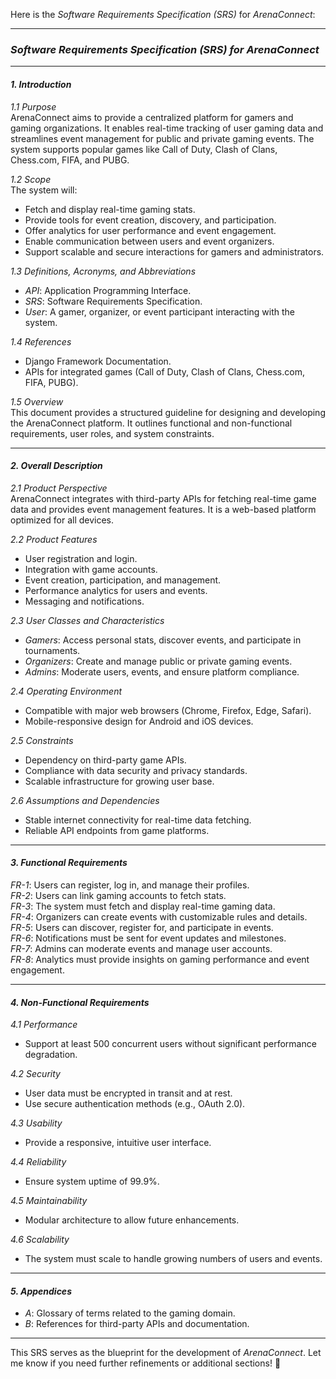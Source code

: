 Here is the *Software Requirements Specification (SRS)* for *ArenaConnect*:  

---

### *Software Requirements Specification (SRS) for ArenaConnect*  

---

#### *1. Introduction*  

*1.1 Purpose*  
ArenaConnect aims to provide a centralized platform for gamers and gaming organizations. It enables real-time tracking of user gaming data and streamlines event management for public and private gaming events. The system supports popular games like Call of Duty, Clash of Clans, Chess.com, FIFA, and PUBG.  

*1.2 Scope*  
The system will:  
- Fetch and display real-time gaming stats.  
- Provide tools for event creation, discovery, and participation.  
- Offer analytics for user performance and event engagement.  
- Enable communication between users and event organizers.  
- Support scalable and secure interactions for gamers and administrators.  

*1.3 Definitions, Acronyms, and Abbreviations*  
- *API*: Application Programming Interface.  
- *SRS*: Software Requirements Specification.  
- *User*: A gamer, organizer, or event participant interacting with the system.  

*1.4 References*  
- Django Framework Documentation.  
- APIs for integrated games (Call of Duty, Clash of Clans, Chess.com, FIFA, PUBG).  

*1.5 Overview*  
This document provides a structured guideline for designing and developing the ArenaConnect platform. It outlines functional and non-functional requirements, user roles, and system constraints.  

---

#### *2. Overall Description*  

*2.1 Product Perspective*  
ArenaConnect integrates with third-party APIs for fetching real-time game data and provides event management features. It is a web-based platform optimized for all devices.  

*2.2 Product Features*  
- User registration and login.  
- Integration with game accounts.  
- Event creation, participation, and management.  
- Performance analytics for users and events.  
- Messaging and notifications.  

*2.3 User Classes and Characteristics*  
- *Gamers*: Access personal stats, discover events, and participate in tournaments.  
- *Organizers*: Create and manage public or private gaming events.  
- *Admins*: Moderate users, events, and ensure platform compliance.  

*2.4 Operating Environment*  
- Compatible with major web browsers (Chrome, Firefox, Edge, Safari).  
- Mobile-responsive design for Android and iOS devices.  

*2.5 Constraints*  
- Dependency on third-party game APIs.  
- Compliance with data security and privacy standards.  
- Scalable infrastructure for growing user base.  

*2.6 Assumptions and Dependencies*  
- Stable internet connectivity for real-time data fetching.  
- Reliable API endpoints from game platforms.  

---

#### *3. Functional Requirements*  

*FR-1*: Users can register, log in, and manage their profiles.  
*FR-2*: Users can link gaming accounts to fetch stats.  
*FR-3*: The system must fetch and display real-time gaming data.  
*FR-4*: Organizers can create events with customizable rules and details.  
*FR-5*: Users can discover, register for, and participate in events.  
*FR-6*: Notifications must be sent for event updates and milestones.  
*FR-7*: Admins can moderate events and manage user accounts.  
*FR-8*: Analytics must provide insights on gaming performance and event engagement.  

---

#### *4. Non-Functional Requirements*  

*4.1 Performance*  
- Support at least 500 concurrent users without significant performance degradation.  

*4.2 Security*  
- User data must be encrypted in transit and at rest.  
- Use secure authentication methods (e.g., OAuth 2.0).  

*4.3 Usability*  
- Provide a responsive, intuitive user interface.  

*4.4 Reliability*  
- Ensure system uptime of 99.9%.  

*4.5 Maintainability*  
- Modular architecture to allow future enhancements.  

*4.6 Scalability*  
- The system must scale to handle growing numbers of users and events.  

---

#### *5. Appendices*  

- *A*: Glossary of terms related to the gaming domain.  
- *B*: References for third-party APIs and documentation.  

---  

This SRS serves as the blueprint for the development of *ArenaConnect*. Let me know if you need further refinements or additional sections! 🚀